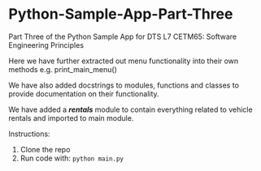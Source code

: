 # Python-Sample-App-Part-Three
Part Three of the Python Sample App for DTS L7 CETM65: Software Engineering Principles

Here we have further extracted out menu functionality into their own methods e.g. print_main_menu()

We have also added docstrings to modules, functions and classes to provide documentation on their functionality.

We have added a ***rentals*** module to contain everything related to vehicle rentals and imported to main module.

Instructions:

  1. Clone the repo
  2. Run code with:
    ``` python main.py ```
   
